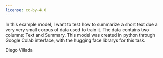 ```yaml
---
license: cc-by-4.0
---
```


In this example model, I want to test how to summarize a short text due a very very small corpus of data used to train it. The data contains two columns: Text and Summary. This model was created in python through Google Colab interface, with the hugging face librarys for this task.

Diego Villada